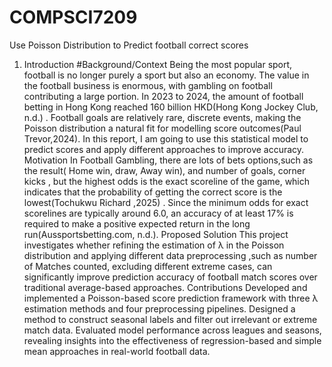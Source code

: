 # COMPSCI7209
Use Poisson Distribution to Predict football correct scores
1. Introduction
#Background/Context
Being the most popular sport, football is no longer purely a sport but also an economy. The value in the football business is enormous, with gambling on football contributing a large portion. In 2023 to 2024, the amount of football betting in Hong Kong reached 160 billion HKD(Hong Kong Jockey Club, n.d.) .
Football goals are relatively rare, discrete events, making the Poisson distribution a natural fit for modelling score outcomes(Paul Trevor,2024). In this report, I am going to use this statistical model to predict scores and apply different approaches to improve accuracy.
Motivation
In Football Gambling, there are lots of bets options,such as the result( Home win, draw, Away win), and number of goals, corner kicks , but the highest odds is the exact scoreline of the game, which indicates that the probability of getting the correct score is the lowest(Tochukwu Richard ,2025) . Since the minimum odds for exact scorelines are typically around 6.0, an accuracy of at least 17% is required to make a positive expected return in the long run(Aussportsbetting.com, n.d.). 
Proposed Solution
This project investigates whether refining the estimation of λ in the Poisson distribution and applying different data preprocessing ,such as number of Matches counted, excluding different extreme cases, can significantly improve prediction accuracy of football match scores over traditional average-based approaches.
Contributions
Developed and implemented a Poisson-based score prediction framework with three λ estimation methods and four preprocessing pipelines.
Designed a method to construct seasonal labels and filter out irrelevant or extreme match data.
Evaluated model performance across leagues and seasons, revealing insights into the effectiveness of regression-based and simple mean approaches in real-world football data.
